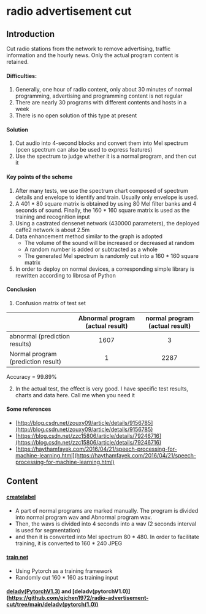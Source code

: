# radio advertisement cut

## Introduction
Cut radio stations from the network to remove advertising, traffic information and the hourly news. Only the actual program content is retained.

#### Difficulties:
1. Generally, one hour of radio content, only about 30 minutes of normal programming, advertising and programming content is not regular
2. There are nearly 30 programs with different contents and hosts in a week
3. There is no open solution of this type at present

#### Solution
1. Cut audio into 4-second blocks and convert them into Mel spectrum (pcen spectrum can also be used to express features)
2. Use the spectrum to judge whether it is a normal program, and then cut it

#### Key points of the scheme
1. After many tests, we use the spectrum chart composed of spectrum details and envelope to identify and train. Usually only envelope is used.
2. A 401 * 80 square matrix is obtained by using 80 Mel filter banks and 4 seconds of sound. Finally, the 160 * 160 square matrix is used as the training and recognition input
3. Using a castrated densenet network (430000 parameters), the deployed caffe2 network is about 2.5m
4. Data enhancement method similar to the graph is adopted
   * The volume of the sound will be increased or decreased at random
   * A random number is added or subtracted as a whole
   * The generated Mel spectrum is randomly cut into a 160 * 160 square matrix   
5. In order to deploy on normal devices, a corresponding simple library is rewritten according to librosa of Python

#### Conclusion

1. Confusion matrix of test set

| | Abnormal program (actual result) | normal program (actual result)
|:-------|:-----:|:-------:|
| abnormal (prediction results) | 1607 | 3 |
| Normal program (prediction result) | 1 | 2287  |

  Accuracy = 99.89%

2. In the actual test, the effect is very good. I have specific test results, charts and data here. Call me when you need it

#### Some references

  * [http://blog.csdn.net/zouxy09/article/details/9156785](http://blog.csdn.net/zouxy09/article/details/9156785)
  * [https://blog.csdn.net/zzc15806/article/details/79246716](https://blog.csdn.net/zzc15806/article/details/79246716)
  * [https://haythamfayek.com/2016/04/21/speech-processing-for-machine-learning.html](https://haythamfayek.com/2016/04/21/speech-processing-for-machine-learning.html)
  
  
## Content

#### [createlabel](https://github.com/qjchen1972/radio-advertisement-cut/tree/main/createlabel)

* A part of normal programs are marked manually. The program is divided into normal program wav and Abnormal program wav. 
* Then, the wavs is divided into 4 seconds into a wav (2 seconds interval is used for segmentation) 
* and then it is converted into Mel spectrum  80 * 480. In order to facilitate training, it is converted to 160 * 240 JPEG

#### [train net](https://github.com/qjchen1972/radio-advertisement-cut/tree/main/train%20net)
* Using Pytorch as a training framework
* Randomly cut 160 * 160 as training input

#### [deladv(PytorchV1.3)](https://github.com/qjchen1972/radio-advertisement-cut/tree/main/deladv(PytorchV1.3)) and [deladv(pytorchV1.0)](https://github.com/qjchen1972/radio-advertisement-cut/tree/main/deladv(pytorch(1.0))


